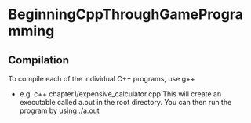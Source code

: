 # BeginningCppThroughGameProgramming

## Compilation
To compile each of the individual C++ programs, use g++
 - e.g. c++ chapter1/expensive_calculator.cpp
This will create an executable called a.out in the root directory. You can then run the program by using ./a.out
